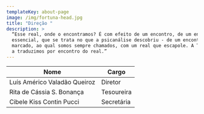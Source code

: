 ```yaml
---
templateKey: about-page
image: /img/fortuna-head.jpg
title: "Direção "
description: >
  “Esse real, onde o encontramos? É com efeito de um encontro, de um encontro
  essencial, que se trata no que a psicanálise descobriu - de um encontro
  marcado, ao qual somos sempre chamados, com um real que escapole. A Týkhe, nós
  a traduzimos por encontro do real.”
---
```

| Nome                         | Cargo      |
| ---------------------------- | ---------- |
| Luís Américo Valadão Queiroz | Diretor    |
| Rita de Cássia S. Bonança    | Tesoureira |
| Cibele Kiss Contin Pucci     | Secretária |